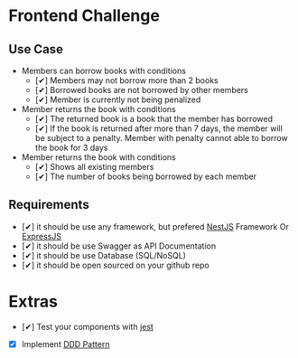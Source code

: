 # Frontend Challenge

## Use Case
- Members can borrow books with conditions
    - [✔] Members may not borrow more than 2 books
    - [✔] Borrowed books are not borrowed by other members
    - [✔] Member is currently not being penalized
- Member returns the book with conditions
    - [✔] The returned book is a book that the member has borrowed
    - [✔] If the book is returned after more than 7 days, the member will be subject to a penalty. Member with penalty cannot able to borrow the book for 3 days
- Member returns the book with conditions
    - [✔] Shows all existing members
    - [✔] The number of books being borrowed by each member

## Requirements

- [✔]  it should be use any framework, but prefered [NestJS](https://nestjs.com/) Framework Or [ExpressJS](https://expressjs.com/)
- [✔]  it should be use Swagger as API Documentation
- [✔]  it should be use Database (SQL/NoSQL)
- [✔]  it should be open sourced on your github repo
# Extras
- [✔] Test your components with [jest](https://jest-everywhere.now.sh)
- [X]  Implement [DDD Pattern]([https://khalilstemmler.com/articles/categories/domain-driven-design/](https://khalilstemmler.com/articles/categories/domain-driven-design/))

